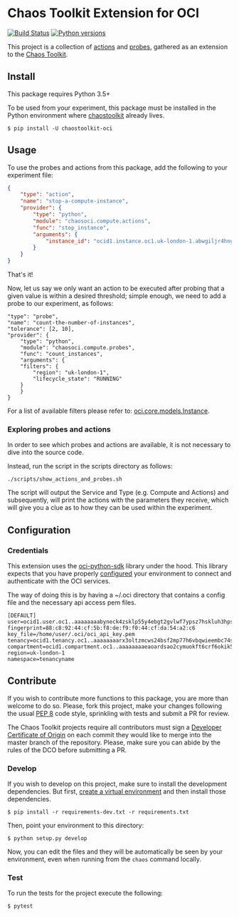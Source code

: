 # Chaos Toolkit Extension for OCI

[![Build Status](https://travis-ci.org/chaostoolkit-incubator/chaostoolkit-oci.svg?branch=master)](https://travis-ci.org/chaostoolkit-incubator/chaostoolkit-oci)
[![Python versions](https://img.shields.io/pypi/pyversions/chaostoolkit-oci.svg)](https://www.python.org/)

This project is a collection of [actions][] and [probes][], gathered as an
extension to the [Chaos Toolkit][chaostoolkit].

[actions]: http://chaostoolkit.org/reference/api/experiment/#action
[probes]: http://chaostoolkit.org/reference/api/experiment/#probe
[chaostoolkit]: http://chaostoolkit.org

## Install

This package requires Python 3.5+

To be used from your experiment, this package must be installed in the Python
environment where [chaostoolkit][] already lives.

```
$ pip install -U chaostoolkit-oci
```

## Usage

To use the probes and actions from this package, add the following to your
experiment file:

```json
{
    "type": "action",
    "name": "stop-a-compute-instance",
    "provider": {
        "type": "python",
        "module": "chaosoci.compute.actions",
        "func": "stop_instance",
        "arguments": {
            "instance_id": "ocid1.instance.oc1.uk-london-1.abwgiljr4hngf7ktirgpp4ebl3w7fdarvhe6if4tu4r7y4fh3tsde7vbm5lq"
        }
    }
}
```

That's it!

Now, let us say we only want an action to be executed after probing that a given value is within 
a desired threshold; simple enough, we need to add a probe to our experiment, as follows:

```
"type": "probe",
"name": "count-the-number-of-instances",
"tolerance": [2, 10],
"provider": {
    "type": "python",
    "module": "chaosoci.compute.probes",
    "func": "count_instances",
    "arguments": {
	"filters": {
	    "region": "uk-london-1",
	    "lifecycle_state": "RUNNING"
	}
    }
}
```

For a list of available filters please refer to: [oci.core.models.Instance](https://oracle-cloud-infrastructure-python-sdk.readthedocs.io/en/latest/api/core/models/oci.core.models.Instance.html#oci.core.models.Instance).

### Exploring probes and actions

In order to see which probes and actions are available, it is not necessary to dive into the source code.

Instead, run the script in the scripts directory as follows:

```./scripts/show_actions_and_probes.sh```

The script will output the Service and Type (e.g. Compute and Actions) and subsequently, will print the actions with the parameters they receive, which will give you a clue as to how they can be used within the experiment.

## Configuration

### Credentials

This extension uses the [oci-python-sdk][] library under the hood. This library expects
that you have properly [configured][creds] your environment to connect and
authenticate with the OCI services.

[oci-python-sdk]: https://github.com/oracle/oci-python-sdk
[creds]: https://docs.cloud.oracle.com/iaas/Content/API/Concepts/apisigningkey.htm

The way of doing this is by having a ~/.oci directory that contains a config file 
and the necessary api access pem files.

```
[DEFAULT]
user=ocid1.user.oc1..aaaaaaaabyneck4zsklp55y4ebgt2gvlwf7ypsz7hskluh3hpshfb3jelsew
fingerprint=88:c8:92:44:cf:5b:f8:de:f9:f0:44:cf:da:54:a2:c6
key_file=/home/user/.oci/oci_api_key.pem
tenancy=ocid1.tenancy.oc1..aaaaaaaarx3oltzmcws24bsf2mp77h6vbqwieembc74s2gohnfjjanmedxqj
compartment=ocid1.compartment.oc1..aaaaaaaaeaoardsao2cymuokft6crf6okik5uan4msovmdai44akwxje7tla
region=uk-london-1
namespace=tenancyname
```


## Contribute

If you wish to contribute more functions to this package, you are more than
welcome to do so. Please, fork this project, make your changes following the
usual [PEP 8][pep8] code style, sprinkling with tests and submit a PR for
review.

[pep8]: https://pycodestyle.readthedocs.io/en/latest/

The Chaos Toolkit projects require all contributors must sign a
[Developer Certificate of Origin][dco] on each commit they would like to merge
into the master branch of the repository. Please, make sure you can abide by
the rules of the DCO before submitting a PR.

[dco]: https://github.com/probot/dco#how-it-works

### Develop

If you wish to develop on this project, make sure to install the development
dependencies. But first, [create a virtual environment][venv] and then install
those dependencies.

[venv]: http://chaostoolkit.org/reference/usage/install/#create-a-virtual-environment

```console
$ pip install -r requirements-dev.txt -r requirements.txt 
```

Then, point your environment to this directory:

```console
$ python setup.py develop
```

Now, you can edit the files and they will be automatically be seen by your
environment, even when running from the `chaos` command locally.

### Test

To run the tests for the project execute the following:

```
$ pytest
```
